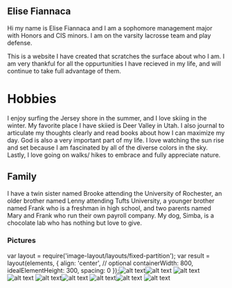 ## Elise Fiannaca

Hi my name is Elise Fiannaca and I am a sophomore management major with Honors and CIS minors. I am on the varsity lacrosse team and play defense. 

This is a website I have created that scratches the surface about who I am. I am very thankful for all the oppurtunities I have recieved in my life, and will continue to take full advantage of them. 









# Hobbies

I enjoy surfing the Jersey shore in the summer, and I love skiing in the winter. My favorite place I have skiied is Deer Valley in Utah. I also journal to articulate my thoughts clearly and read books about how I can maximize my day. God is also a very important part of my life. I love watching the sun rise and set because I am fascinated by all of the diverse colors in the sky. Lastly, I love going on walks/ hikes to embrace and fully appreciate nature.

## Family

I have a twin sister named Brooke attending the University of Rochester, an older brother named Lenny attending Tufts University, a younger brother named Frank who is a freshman in high school, and two parents named Mary and Frank who run their own payroll company. My dog, Simba, is a chocolate lab who has nothing but love to give. 

### Pictures


var layout = require('image-layout/layouts/fixed-partition');
var result = layout(elements, {
    align: 'center', // optional
    containerWidth: 800,
    idealElementHeight: 300,
    spacing: 0
});![alt text](beachpic.jpg)![alt text](hikingview.jpg)
![alt text](IMG_5365.jpg)![alt text](pinnksky.jpg)
![alt text](playingelisejmu.JPG)![alt text](fam.jpg)
![alt text](simbaimage.jpg)![alt text](simbaimage2.jpg)
![alt text](treespic.jpg)


